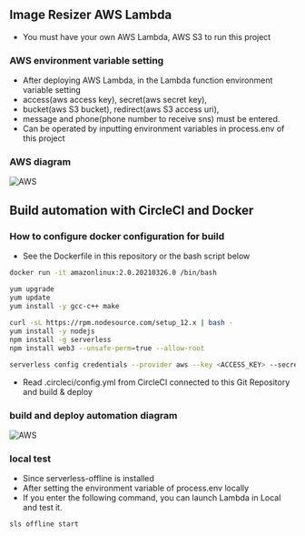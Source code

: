 
## Image Resizer AWS Lambda
* You must have your own AWS Lambda, AWS S3 to run this project

### AWS environment variable setting
* After deploying AWS Lambda, in the Lambda function environment variable setting
* access(aws access key), secret(aws secret key),
* bucket(aws S3 bucket), redirect(aws S3 access uri),
* message and phone(phone number to receive sns)  must be entered.
* Can be operated by inputting environment variables in process.env of this project

### AWS diagram
![AWS](http://imageresizer-dev-serverlessdeploymentbucket-xapz1q6q9exe.s3-website-ap-northeast-1.amazonaws.com/gitpng/lambda_diagram_v1.png)

## Build automation with CircleCI and Docker

### How to configure docker configuration for build

* See the Dockerfile in this repository or the bash script below

```bash
docker run -it amazonlinux:2.0.20210326.0 /bin/bash

yum upgrade  
yum update  
yum install -y gcc-c++ make  
  
curl -sL https://rpm.nodesource.com/setup_12.x | bash -  
yum install -y nodejs  
npm install -g serverless  
npm install web3 --unsafe-perm=true --allow-root  

serverless config credentials --provider aws --key <ACCESS_KEY> --secret <SECRET_KEY>
```

* Read .circleci/config.yml from CircleCI connected to this Git Repository and build & deploy

### build and deploy automation diagram
![AWS](http://imageresizer-dev-serverlessdeploymentbucket-xapz1q6q9exe.s3-website-ap-northeast-1.amazonaws.com/gitpng/lambda_build_deploy_v1.PNG)

### local test
* Since serverless-offline is installed
* After setting the environment variable of process.env locally
* If you enter the following command, you can launch Lambda in Local and test it.

```bash
sls offline start
```